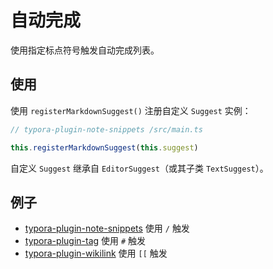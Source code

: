 # 自动完成

使用指定标点符号触发自动完成列表。



## 使用

使用 `registerMarkdownSuggest()` 注册自定义 `Suggest` 实例：

```ts
// typora-plugin-note-snippets /src/main.ts

this.registerMarkdownSuggest(this.suggest)
```

自定义 `Suggest` 继承自 `EditorSuggest`（或其子类 `TextSuggest`）。



## 例子

- [typora-plugin-note-snippets](https://github.com/typora-community-plugin/typora-plugin-note-snippets) 使用 `/` 触发
- [typora-plugin-tag](https://github.com/typora-community-plugin/typora-plugin-tag) 使用 `#` 触发
- [typora-plugin-wikilink](https://github.com/typora-community-plugin/typora-plugin-wikilink) 使用 `[[` 触发
